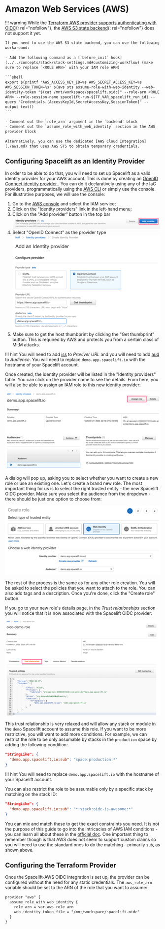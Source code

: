 # Amazon Web Services (AWS)

!!! warning
    <!-- KLUDGE: https://github.com/hashicorp/terraform/pull/31276 -->
    While the [Terraform AWS provider supports authenticating with OIDC](https://registry.terraform.io/providers/hashicorp/aws/latest/docs#authentication-and-configuration){: rel="nofollow"}, the [AWS S3 state backend](https://developer.hashicorp.com/terraform/language/settings/backends/s3){: rel="nofollow"} does not support it yet.

    If you need to use the AWS S3 state backend, you can use the following workaround:

    - Add the following command as a [`before_init` hook](../../concepts/stack/stack-settings.md#customizing-workflow) (make sure to replace `<ROLE ARN>` with your IAM role ARN)

    ```shell
    export $(printf "AWS_ACCESS_KEY_ID=%s AWS_SECRET_ACCESS_KEY=%s AWS_SESSION_TOKEN=%s" $(aws sts assume-role-with-web-identity --web-identity-token "$(cat /mnt/workspace/spacelift.oidc)" --role-arn <ROLE ARN> --role-session-name spacelift-run-${TF_VAR_spacelift_run_id} --query "Credentials.[AccessKeyId,SecretAccessKey,SessionToken]" --output text))
    ```

    - Comment out the `role_arn` argument in the `backend` block
    - Comment out the `assume_role_with_web_identity` section in the AWS provider block

    Alternatively, you can use the dedicated [AWS Cloud Integration](./aws.md) that uses AWS STS to obtain temporary credentials.

## Configuring Spacelift as an Identity Provider

In order to be able to do that, you will need to set up Spacelift as a valid identity provider for your AWS account. This is done by creating an [OpenID Connect identity provider
](https://docs.aws.amazon.com/IAM/latest/UserGuide/id_roles_providers_create_oidc.html). You can do it declaratively using any of the IaC providers, programmatically using the [AWS CLI](https://aws.amazon.com/cli/) or simply use the console. For illustrative purposes, we will use the console:

1. Go to the [AWS console](https://console.aws.amazon.com/iam/home#/home) and select the IAM service;
2. Click on the "Identity providers" link in the left-hand menu;
3. Click on the "Add provider" button in the top bar ![Add provider](../../../assets/screenshots/oidc/aws-iam-add-provider.png)
4. Select "OpenID Connect" as the provider type ![Configure provider](../../../assets/screenshots/oidc/aws-iam-configure-provider.png)
5. Make sure to get the host thumbprint by clicking the "Get thumbprint" button. This is required by AWS and protects you from a certain class of MitM attacks.

!!! hint
    You will need to add [iss](README.md#standard-claims) to _Proviver URL_ and you will need to add [aud](README.md#standard-claims) to _Audience_.
    You will need to replace `demo.app.spacelift.io` with the hostname of your Spacelift account.

Once created, the identity provider will be listed in the "Identity providers" table. You can click on the provider name to see the details. From here, you will also be able to assign an IAM role to this new identity provider:

![Provider details](../../../assets/screenshots/oidc/aws-iam-provider-details.png)

A dialog will pop up, asking you to select whether you want to create a new role or use an existing one. Let's create a brand new role. The most important thing for us is to select the right trusted entity - the new Spacelift OIDC provider. Make sure you select the audience from the dropdown - there should be just one option to choose from:

![Choosing role provider](../../../assets/screenshots/oidc/aws-iam-choosing-role-provider.png)

The rest of the process is the same as for any other role creation. You will be asked to select the policies that you want to attach to the role. You can also add tags and a description. Once you're done, click the "Create role" button.

If you go to your new role's details page, in the _Trust relationships_ section you will notice that it is now associated with the Spacelift OIDC provider:

![Trust relationship](../../../assets/screenshots/oidc/aws-iam-trust-relationship.png)

This trust relationship is very relaxed and will allow any stack or module in the `demo` Spacelift account to assume this role. If you want to be more restrictive, you will want to add more conditions. For example, we can restrict the role to be only assumable by stacks in the `production` space by adding the following condition:

```json
"StringLike": {
  "demo.app.spacelift.io:sub": "space:production:*"
}
```

!!! hint
    You will need to replace `demo.app.spacelift.io` with the hostname of your Spacelift account.

You can also restrict the role to be assumable only by a specific stack by matching on the stack ID:

```json
"StringLike": {
  "demo.app.spacelift.io:sub": "*:stack:oidc-is-awesome:*"
}
```

You can mix and match these to get the exact constraints you need. It is not the purpose of this guide to go into the intricacies of AWS IAM conditions - you can learn all about these in the [official doc](https://docs.aws.amazon.com/IAM/latest/UserGuide/reference_policies_elements_condition.html). One important thing to remember though is that AWS does not seem to support custom claims so you will need to use the standard ones to do the matching - primarily `sub`, as shown above.

## Configuring the Terraform Provider

Once the Spacelift-AWS OIDC integration is set up, the provider can be configured without the need for any static credentials. The `aws_role_arn` variable should be set to the ARN of the role that you want to assume:

```hcl
provider "aws" {
  assume_role_with_web_identity {
    role_arn = var.aws_role_arn
    web_identity_token_file = "/mnt/workspace/spacelift.oidc"
  }
}
```
